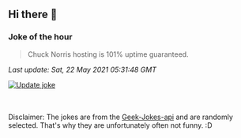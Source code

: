 ## Hi there 👋

### Joke of the hour
<!-- joke -->
>Chuck Norris hosting is 101% uptime guaranteed.
<!-- /joke -->

*Last update: Sat, 22 May 2021 05:31:48 GMT*

[![Update joke](https://github.com/nclskfm/nclskfm/actions/workflows/joke.yml/badge.svg)](https://github.com/nclskfm/nclskfm/actions/workflows/joke.yml)

<br><br>
Disclaimer: The jokes are from the [Geek-Jokes-api](https://github.com/sameerkumar18/geek-joke-api) and are randomly selected. That's why they are unfortunately often not funny. :D
